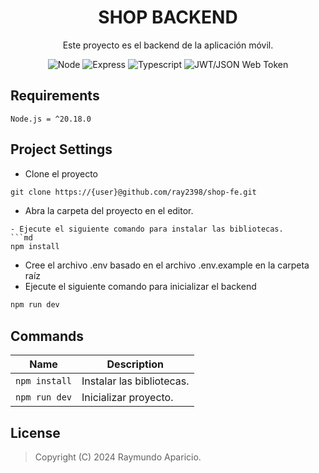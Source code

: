 <h1 align="center">SHOP BACKEND</h1>
<p align="center">
    Este proyecto es el backend de la aplicación móvil.
</p>

<!-- [START BADGES] -->
<!-- Please keep comment here to allow auto update -->
<p align="center">
  <img src="https://img.shields.io/badge/node.js-6DA55F?style=for-the-badge&logo=node.js&logoColor=white" alt="Node"/>
  <img src="https://img.shields.io/badge/express.js-%23404d59.svg?style=for-the-badge&logo=express&logoColor=%2361DAFB" alt="Express"/>
  <img src="https://img.shields.io/badge/typescript-%23007ACC.svg?style=for-the-badge&logo=typescript&logoColor=white" alt="Typescript"/>
  <img src="https://img.shields.io/badge/JWT-black?style=for-the-badge&logo=JSON%20web%20tokens" alt="JWT/JSON Web Token"/>
</p>
<!-- [END BADGES] -->

## Requirements

```
Node.js = ^20.18.0
```

## Project Settings
- Clone el proyecto
```md
git clone https://{user}@github.com/ray2398/shop-fe.git
```
- Abra la carpeta del proyecto en el editor.
```
- Ejecute el siguiente comando para instalar las bibliotecas.
```md
npm install
```
- Cree el archivo .env basado en el archivo .env.example en la carpeta raíz
- Ejecute el siguiente comando para inicializar el backend
```md
npm run dev
```

## Commands

| Name               | Description                                           |
|--------------------|-------------------------------------------------------|
| `npm install`      | Instalar las bibliotecas.                             |
| `npm run dev`      | Inicializar proyecto.                                 |

## License

> Copyright (C) 2024 Raymundo Aparicio. 
